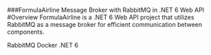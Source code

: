 
###FormulaAirline Message Broker with RabbitMQ in .NET 6 Web API
#Overview
FormulaAirline is a .NET 6 Web API project that utilizes RabbitMQ as a message broker for efficient communication between components.

RabbitMQ
Docker
.NET 6 
